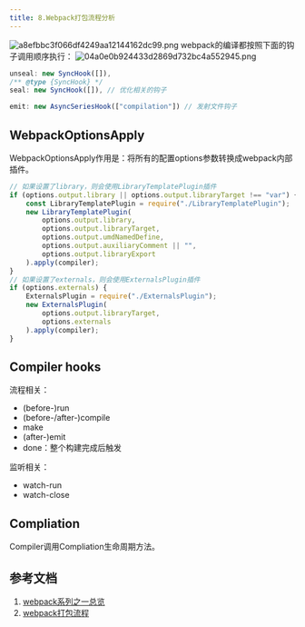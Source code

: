 ```yaml
---
title: 8.Webpack打包流程分析
---
```


![a8efbbc3f066df4249aa12144162dc99.png](evernotecid://AC85336C-B325-443E-8ED7-E6554790A944/appyinxiangcom/10797539/ENResource/p816)
webpack的编译都按照下面的钩子调用顺序执行：
![04a0e0b924433d2869d732bc4a552945.png](evernotecid://AC85336C-B325-443E-8ED7-E6554790A944/appyinxiangcom/10797539/ENResource/p1487)


```js
unseal: new SyncHook([]),
/** @type {SyncHook} */
seal: new SyncHook([]), // 优化相关的钩子
```
```js
emit: new AsyncSeriesHook(["compilation"]) // 发射文件钩子
```
## WebpackOptionsApply
WebpackOptionsApply作用是：将所有的配置options参数转换成webpack内部插件。
```js
// 如果设置了library，则会使用LibraryTemplatePlugin插件
if (options.output.library || options.output.libraryTarget !== "var") {
    const LibraryTemplatePlugin = require("./LibraryTemplatePlugin");
    new LibraryTemplatePlugin(
        options.output.library,
        options.output.libraryTarget,
        options.output.umdNamedDefine,
        options.output.auxiliaryComment || "",
        options.output.libraryExport
    ).apply(compiler);
}
// 如果设置了externals，则会使用ExternalsPlugin插件
if (options.externals) {
    ExternalsPlugin = require("./ExternalsPlugin");
    new ExternalsPlugin(
        options.output.libraryTarget,
        options.externals
    ).apply(compiler);
}
```
## Compiler hooks
流程相关：
* (before-)run
* (before-/after-)compile
* make
* (after-)emit
* done：整个构建完成后触发

监听相关：
* watch-run
* watch-close

## Compliation
Compiler调用Compliation生命周期方法。
## 参考文档
1. [webpack系列之一总览](https://github.com/DDFE/DDFE-blog/issues/36)
2. [webpack打包流程 ](https://github.com/ravencrown/noteBook/issues/72)